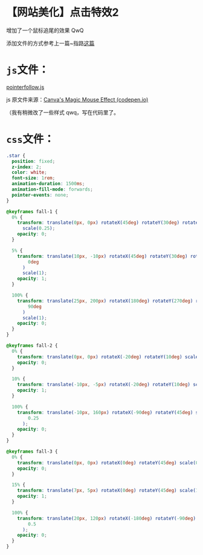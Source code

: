 # 【网站美化】点击特效2


增加了一个鼠标追尾的效果 QwQ

添加文件的方式参考上一篇~指路[这篇](/posts/startsite/beautify_site_click/)

# `js`文件：

[pointerfollow.js](/js/_extended/pointerfollow.js)

js 原文件来源：[Canva's Magic Mouse Effect (codepen.io)](https://codepen.io/Hyperplexed/pen/OJdpEME)

（我有稍微改了一些样式 qwq，写在代码里了。

# `css`文件：

```css
.star {
  position: fixed;
  z-index: 2;
  color: white;
  font-size: 1rem;
  animation-duration: 1500ms;
  animation-fill-mode: forwards;
  pointer-events: none;
}

@keyframes fall-1 {
  0% {
    transform: translate(0px, 0px) rotateX(45deg) rotateY(30deg) rotateZ(0deg)
      scale(0.25);
    opacity: 0;
  }

  5% {
    transform: translate(10px, -10px) rotateX(45deg) rotateY(30deg) rotateZ(
        0deg
      )
      scale(1);
    opacity: 1;
  }

  100% {
    transform: translate(25px, 200px) rotateX(180deg) rotateY(270deg) rotateZ(
        90deg
      )
      scale(1);
    opacity: 0;
  }
}

@keyframes fall-2 {
  0% {
    transform: translate(0px, 0px) rotateX(-20deg) rotateY(10deg) scale(0.25);
    opacity: 0;
  }

  10% {
    transform: translate(-10px, -5px) rotateX(-20deg) rotateY(10deg) scale(1);
    opacity: 1;
  }

  100% {
    transform: translate(-10px, 160px) rotateX(-90deg) rotateY(45deg) scale(
        0.25
      );
    opacity: 0;
  }
}

@keyframes fall-3 {
  0% {
    transform: translate(0px, 0px) rotateX(0deg) rotateY(45deg) scale(0.5);
    opacity: 0;
  }

  15% {
    transform: translate(7px, 5px) rotateX(0deg) rotateY(45deg) scale(1);
    opacity: 1;
  }

  100% {
    transform: translate(20px, 120px) rotateX(-180deg) rotateY(-90deg) scale(
        0.5
      );
    opacity: 0;
  }
}
```

